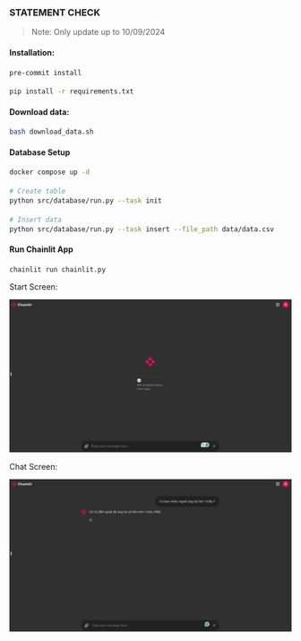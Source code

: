 ### STATEMENT CHECK

> Note: Only update up to 10/09/2024

#### Installation:

```bash
pre-commit install

pip install -r requirements.txt
```

#### Download data:

```bash
bash download_data.sh
```

#### Database Setup

```bash
docker compose up -d

# Create table
python src/database/run.py --task init

# Insert data
python src/database/run.py --task insert --file_path data/data.csv
```

#### Run Chainlit App

```bash
chainlit run chainlit.py
```

Start Screen:

![](./examples/start_ui.png)

Chat Screen:

![](./examples/main_ui.png)
